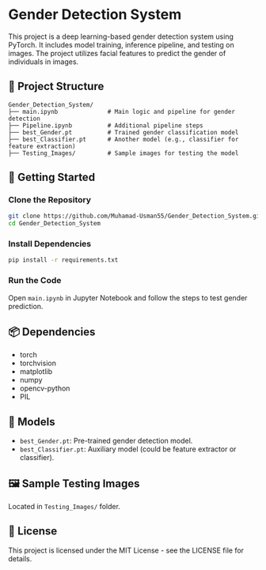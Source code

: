 # Gender Detection System

This project is a deep learning-based gender detection system using PyTorch. It includes model training, inference pipeline, and testing on images. The project utilizes facial features to predict the gender of individuals in images.

## 📁 Project Structure
```
Gender_Detection_System/
├── main.ipynb              # Main logic and pipeline for gender detection
├── Pipeline.ipynb          # Additional pipeline steps
├── best_Gender.pt          # Trained gender classification model
├── best_Classifier.pt      # Another model (e.g., classifier for feature extraction)
├── Testing_Images/         # Sample images for testing the model
```

## 🚀 Getting Started

### Clone the Repository
```bash
git clone https://github.com/Muhamad-Usman55/Gender_Detection_System.git
cd Gender_Detection_System
```

### Install Dependencies
```bash
pip install -r requirements.txt
```

### Run the Code
Open `main.ipynb` in Jupyter Notebook and follow the steps to test gender prediction.

## 📦 Dependencies
- torch
- torchvision
- matplotlib
- numpy
- opencv-python
- PIL

## 🧠 Models
- `best_Gender.pt`: Pre-trained gender detection model.
- `best_Classifier.pt`: Auxiliary model (could be feature extractor or classifier).

## 🖼️ Sample Testing Images
Located in `Testing_Images/` folder.

## 📄 License
This project is licensed under the MIT License - see the LICENSE file for details.
